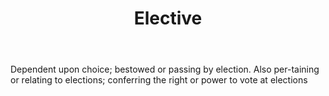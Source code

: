 ---
title: Elective
letter: E
permalink: "/definitions/bld-elective.html"
body: Dependent upon choice; bestowed or passing by election. Also per-taining or
  relating to elections; conferring the right or power to vote at elections
published_at: '2018-07-07'
source: Black's Law Dictionary 2nd Ed (1910)
layout: post
---